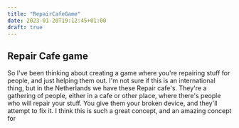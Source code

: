 ```yaml
---
title: "RepairCafeGame"
date: 2023-01-20T19:12:45+01:00
draft: true
---
```


## Repair Cafe game

So I've been thinking about creating a game where you're repairing stuff for people, and just helping them out. I'm not sure if this is an international thing, but in the Netherlands we have these Repair cafe's. They're a gathering of people, either in a cafe or other place, where there's people who will repair your stuff. You give them your broken device, and they'll attempt to fix it. 
I think this is such a great concept, and an amazing concept for 